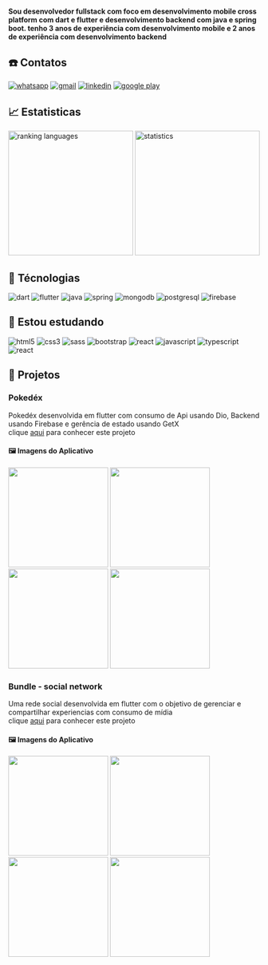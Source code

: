 
#### Sou desenvolvedor fullstack com foco em desenvolvimento mobile cross platform com dart e flutter e desenvolvimento backend com java e spring boot. tenho 3 anos de experiência com desenvolvimento mobile e 2 anos de experiência com desenvolvimento backend

## ☎️ Contatos

<div style="display: inline_block">
  <a href = "https://api.whatsapp.com/send?phone=5514991648334&text=Ol%C3%A1%2C%20Jonatas" target="_blank"> <img  alt="whatsapp"  src="https://img.shields.io/badge/WhatsApp-25D366?style=for-the-badge&logo=whatsapp&logoColor=white" target="_blank"></a> 
  <a href = "mailto:jonatas.calves@gmail.com"> <img  alt="gmail"  src="https://img.shields.io/badge/Gmail-D14836?style=for-the-badge&logo=gmail&logoColor=white" target="_blank"></a>
  <a href="https://www.linkedin.com/in/jonatascaetano/" target="_blank"> <img  alt="linkedin"  src="https://img.shields.io/badge/-LinkedIn-%230077B5?style=for-the-badge&logo=linkedin&logoColor=white" target="_blank"></a>
  <a href = "https://play.google.com/store/apps/developer?id=jonatas" target="_blank"> <img  alt="google play"  src="https://img.shields.io/badge/Google_Play-414141?style=for-the-badge&logo=google-play&logoColor=white" target="_blank"></a>
</div>  

## 📈 Estatisticas

<div align="start" style="display: inline_block">
  
<img alt="ranking languages" height="250px" src="https://github-readme-stats.vercel.app/api/top-langs/?username=jonatascaetano&locale=pt-br&hide=markifile"/>
  
<img alt="statistics" height="250px" src="https://github-readme-stats.vercel.app/api?username=jonatascaetano&count_private=true&show_icons=true&locale=pt-br"/>
</div>

## 🚀 Técnologias

<div style="display: inline_block">
  <img alt="dart" src="https://img.shields.io/badge/Dart-0175C2?style=for-the-badge&logo=dart&logoColor=white" /> 
  <img alt="flutter" src="https://img.shields.io/badge/Flutter-02569B?style=for-the-badge&logo=flutter&logoColor=white" />
  <img alt="java" src="https://img.shields.io/badge/Java-ED8B00?style=for-the-badge&logo=java&logoColor=white" /> 
  <img alt="spring" src="https://img.shields.io/badge/Spring-6DB33F?style=for-the-badge&logo=spring&logoColor=white" />
  <img alt="mongodb" src="https://img.shields.io/badge/MongoDB-4EA94B?style=for-the-badge&logo=mongodb&logoColor=white" />
  <img alt="postgresql" src="https://img.shields.io/badge/PostgreSQL-316192?style=for-the-badge&logo=postgresql&logoColor=white" />
  <img alt="firebase" src="https://img.shields.io/badge/Firebase-FFCA28?style=for-the-badge&logo=firebase&logoColor=white" />
  
</div>  

## 🎒 Estou estudando

<div style="display: inline_block">
  <img alt="html5" src="https://img.shields.io/badge/HTML-239120?style=for-the-badge&logo=html5&logoColor=white" /> 
  <img alt="css3" src="https://img.shields.io/badge/CSS-239120?&style=for-the-badge&logo=css3&logoColor=white" /> 
  <img alt="sass" src="https://img.shields.io/badge/Sass-CC6699?style=for-the-badge&logo=sass&logoColor=white" /> 
  <img alt="bootstrap" src="https://img.shields.io/badge/Bootstrap-563D7C?style=for-the-badge&logo=bootstrap&logoColor=white" />
  <img alt="react" src="https://img.shields.io/badge/Tailwind_CSS-38B2AC?style=for-the-badge&logo=tailwind-css&logoColor=white" />
  <img alt="javascript" src="https://img.shields.io/badge/JavaScript-F7DF1E?style=for-the-badge&logo=javascript&logoColor=black" />
  <img alt="typescript" src="https://img.shields.io/badge/TypeScript-007ACC?style=for-the-badge&logo=typescript&logoColor=white" />
  <img alt="react" src="https://img.shields.io/badge/React-20232A?style=for-the-badge&logo=react&logoColor=61DAFB" />  
</div> 

## 🚧 Projetos
  
### Pokedéx  

 Pokedéx desenvolvida em flutter com consumo de Api usando Dio, Backend usando Firebase e gerência de estado usando GetX  
 clique [aqui](https://github.com/jonatascaetano/Pokedex) para conhecer este projeto
 
 #### 🖼️ Imagens do Aplicativo
 
<div style="display: inline_block">
  <img src="https://user-images.githubusercontent.com/59484665/191779822-fe62d095-8469-4576-9968-7f07e11aabd3.png" width="200">
  <img src="https://user-images.githubusercontent.com/59484665/191779850-4be8eba3-2218-4d81-bf9f-0c44c61a1c0f.png" width="200">
  <img src="https://user-images.githubusercontent.com/59484665/191779893-dc81d281-4f13-4e04-a427-380f050ab31e.png" width="200">
  <img src="https://user-images.githubusercontent.com/59484665/191779976-3b9e3ebc-2a6d-4901-983f-8dcc31d6b200.png" width="200">
</div> 

### Bundle - social network  

 Uma rede social desenvolvida em flutter com o objetivo de gerenciar e compartilhar experiencias com consumo de mídia  
 clique [aqui](https://github.com/jonatascaetano/rede-social-aplicativo) para conhecer este projeto
 
 #### 🖼️ Imagens do Aplicativo
 
 <div style="display: inline_block">
<img src="https://user-images.githubusercontent.com/59484665/209180492-f6a26efd-daa7-48c7-83bf-fc9539514f58.png" width="200"> 
<img src="https://user-images.githubusercontent.com/59484665/209180498-44a5998b-d85c-4c8d-b65d-04398befe5e4.png" width="200"> 
<img src="https://user-images.githubusercontent.com/59484665/209180500-227e1133-7094-4b70-877b-8bf1577b078a.png" width="200"> 
<img src="https://user-images.githubusercontent.com/59484665/209180504-28b3cda3-06ca-4486-a8b8-6a16f9a538f1.png" width="200"> 
</div>

